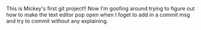 This is Mickey's first git project!!
Now I'm goofing around trying to figure out how to make the text editor pop open when I foget to add in a commit msg and try to commit without any explaining.
